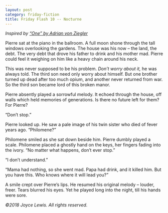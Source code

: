 ```yaml
---
layout: post
category: friday-fiction
title: Friday Flash 10 -- Nocturne
---
```


*Inspired by [“One” by Adrian von Ziegler](https://www.youtube.com/watch?v=ryig06suvV0)*

Pierre sat at the piano in the ballroom. A full moon shone through the tall windows overlooking the gardens. The house was his now – the land, the debt. The very debt that drove his father to drink and his mother mad. Pierre could feel it weighing on him like a heavy chain around his neck.

<!--excerpt-->

This was never supposed to be his problem. *Don’t worry about it,* he was always told. The third son need only worry about himself. But one brother turned up dead after too much opium, and another never returned from war. So the third son became lord of this broken manor.

Pierre absently played a sorrowful melody. It echoed through the house, off walls which held memories of generations. Is there no future left for them? For Pierre?

“Don’t stop.”

Pierre looked up. He saw a pale image of his twin sister who died of fever years ago. “Philomene?”

Philomene smiled as she sat down beside him. Pierre dumbly played a scale. Philomene placed a ghostly hand on the keys, her fingers fading into the ivory. “No matter what happens, don’t ever stop.”

“I don’t understand.”

“Mama had nothing, so she went mad. Papa had drink, and it killed him. But you have this. Who knows where it will lead you?”

A smile crept over Pierre’s lips. He resumed his original melody – louder, freer. Tears blurred his eyes. Yet he played long into the night, till his hands were sore.

*&copy;2018 Joyce Lewis. All rights reserved.*

